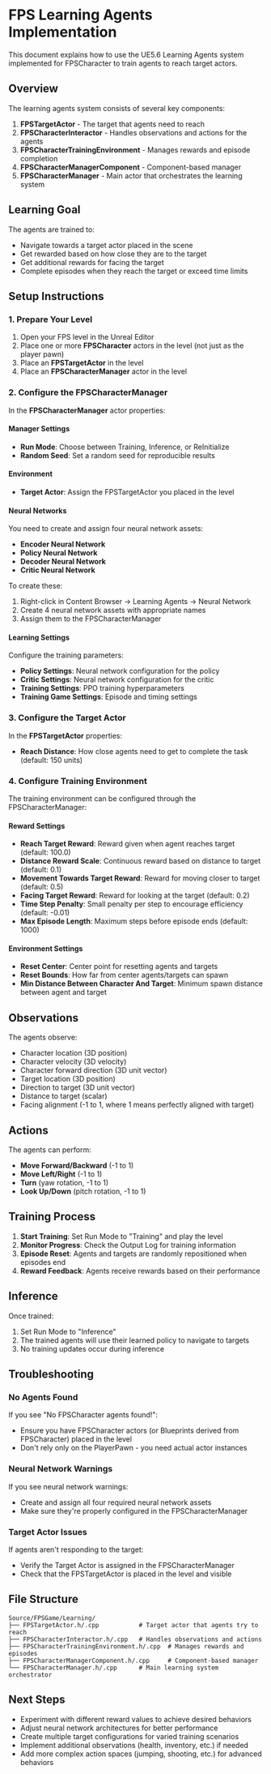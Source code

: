 # FPS Learning Agents Implementation

This document explains how to use the UE5.6 Learning Agents system implemented for FPSCharacter to train agents to reach target actors.

## Overview

The learning agents system consists of several key components:

1. **FPSTargetActor** - The target that agents need to reach
2. **FPSCharacterInteractor** - Handles observations and actions for the agents
3. **FPSCharacterTrainingEnvironment** - Manages rewards and episode completion
4. **FPSCharacterManagerComponent** - Component-based manager
5. **FPSCharacterManager** - Main actor that orchestrates the learning system

## Learning Goal

The agents are trained to:
- Navigate towards a target actor placed in the scene
- Get rewarded based on how close they are to the target
- Get additional rewards for facing the target
- Complete episodes when they reach the target or exceed time limits

## Setup Instructions

### 1. Prepare Your Level

1. Open your FPS level in the Unreal Editor
2. Place one or more **FPSCharacter** actors in the level (not just as the player pawn)
3. Place an **FPSTargetActor** in the level
4. Place an **FPSCharacterManager** actor in the level

### 2. Configure the FPSCharacterManager

In the **FPSCharacterManager** actor properties:

#### Manager Settings
- **Run Mode**: Choose between Training, Inference, or ReInitialize
- **Random Seed**: Set a random seed for reproducible results

#### Environment
- **Target Actor**: Assign the FPSTargetActor you placed in the level

#### Neural Networks
You need to create and assign four neural network assets:
- **Encoder Neural Network**
- **Policy Neural Network** 
- **Decoder Neural Network**
- **Critic Neural Network**

To create these:
1. Right-click in Content Browser → Learning Agents → Neural Network
2. Create 4 neural network assets with appropriate names
3. Assign them to the FPSCharacterManager

#### Learning Settings
Configure the training parameters:
- **Policy Settings**: Neural network configuration for the policy
- **Critic Settings**: Neural network configuration for the critic
- **Training Settings**: PPO training hyperparameters
- **Training Game Settings**: Episode and timing settings

### 3. Configure the Target Actor

In the **FPSTargetActor** properties:
- **Reach Distance**: How close agents need to get to complete the task (default: 150 units)

### 4. Configure Training Environment

The training environment can be configured through the FPSCharacterManager:

#### Reward Settings
- **Reach Target Reward**: Reward given when agent reaches target (default: 100.0)
- **Distance Reward Scale**: Continuous reward based on distance to target (default: 0.1)
- **Movement Towards Target Reward**: Reward for moving closer to target (default: 0.5)
- **Facing Target Reward**: Reward for looking at the target (default: 0.2)
- **Time Step Penalty**: Small penalty per step to encourage efficiency (default: -0.01)
- **Max Episode Length**: Maximum steps before episode ends (default: 1000)

#### Environment Settings
- **Reset Center**: Center point for resetting agents and targets
- **Reset Bounds**: How far from center agents/targets can spawn
- **Min Distance Between Character And Target**: Minimum spawn distance between agent and target

## Observations

The agents observe:
- Character location (3D position)
- Character velocity (3D velocity)
- Character forward direction (3D unit vector)
- Target location (3D position)
- Direction to target (3D unit vector)
- Distance to target (scalar)
- Facing alignment (-1 to 1, where 1 means perfectly aligned with target)

## Actions

The agents can perform:
- **Move Forward/Backward** (-1 to 1)
- **Move Left/Right** (-1 to 1)
- **Turn** (yaw rotation, -1 to 1)
- **Look Up/Down** (pitch rotation, -1 to 1)

## Training Process

1. **Start Training**: Set Run Mode to "Training" and play the level
2. **Monitor Progress**: Check the Output Log for training information
3. **Episode Reset**: Agents and targets are randomly repositioned when episodes end
4. **Reward Feedback**: Agents receive rewards based on their performance

## Inference

Once trained:
1. Set Run Mode to "Inference" 
2. The trained agents will use their learned policy to navigate to targets
3. No training updates occur during inference

## Troubleshooting

### No Agents Found
If you see "No FPSCharacter agents found!":
- Ensure you have FPSCharacter actors (or Blueprints derived from FPSCharacter) placed in the level
- Don't rely only on the PlayerPawn - you need actual actor instances

### Neural Network Warnings
If you see neural network warnings:
- Create and assign all four required neural network assets
- Make sure they're properly configured in the FPSCharacterManager

### Target Actor Issues
If agents aren't responding to the target:
- Verify the Target Actor is assigned in the FPSCharacterManager
- Check that the FPSTargetActor is placed in the level and visible

## File Structure

```
Source/FPSGame/Learning/
├── FPSTargetActor.h/.cpp           # Target actor that agents try to reach
├── FPSCharacterInteractor.h/.cpp   # Handles observations and actions
├── FPSCharacterTrainingEnvironment.h/.cpp  # Manages rewards and episodes
├── FPSCharacterManagerComponent.h/.cpp     # Component-based manager
└── FPSCharacterManager.h/.cpp      # Main learning system orchestrator
```

## Next Steps

- Experiment with different reward values to achieve desired behaviors
- Adjust neural network architectures for better performance
- Create multiple target configurations for varied training scenarios
- Implement additional observations (health, inventory, etc.) if needed
- Add more complex action spaces (jumping, shooting, etc.) for advanced behaviors 